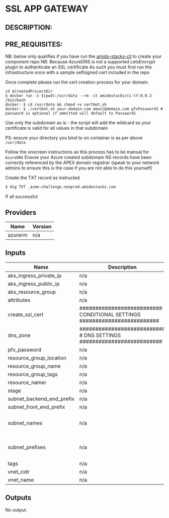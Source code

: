 # SSL APP GATEWAY

DESCRIPTION:
---



PRE_REQUISITES:
---
NB: below only qualifies if you have run the [amido-stacks-cli](https://amido.github.io/stacks/docs/getting_started_demo) to create your component repo
NB: Because AzureDNS is not a supported LetsEncrypt plugin to authenticate an SSL certificate
As such you must first run the infrastructure once with a sample selfsigned cert included in the repo

Once complete please run the cert creation process for your domain:
```
cd $CreatedProjectDir
$ docker run -v $(pwd):/usr/data --rm -it amidostacks/ci-tf:0.0.3 /bin/bash
docker: $ cd /usr/data && chmod +x certbot.sh 
docker: $ ./certbot.sh your.domain.com email@domain.com pfxPassword1 # password is optional if ommitted will default to Password1
```

Use only the subdomain as is - the script will add the wildcard so your certificate is valid for all values in that subdomain

PS: ensure your directory you bind to on container is as per above `/usr/data`

Follow the onscreen instructions as this process has to be manual for `AzureDNS` 
Ensure your Azure created subdomain NS records have been correctly referenced by the APEX domain registrar (speak to your network admins to ensure this is the case if you are not able to do this yourself) 

Create the TXT record as instructed

```bash
$ dig TXT _acme-challenge.nonprod.amidostacks.com
```
If all successful


## Providers

| Name | Version |
|------|---------|
| azurerm | n/a |

## Inputs

| Name | Description | Type | Default | Required |
|------|-------------|------|---------|:-----:|
| aks\_ingress\_private\_ip | n/a | `string` | n/a | yes |
| aks\_ingress\_public\_ip | n/a | `string` | n/a | yes |
| aks\_resource\_group | n/a | `string` | n/a | yes |
| attributes | n/a | `list` | `[]` | no |
| create\_ssl\_cert | ########################## CONDITIONAL SETTINGS ######################### | `bool` | `true` | no |
| dns\_zone | ########################### # DNS SETTINGS ########################## | `string` | `""` | no |
| pfx\_password | n/a | `string` | `"Password1"` | no |
| resource\_group\_location | n/a | `string` | `"uksouth"` | no |
| resource\_group\_name | n/a | `string` | n/a | yes |
| resource\_group\_tags | n/a | `map(string)` | `{}` | no |
| resource\_namer | n/a | `string` | `"genericname"` | no |
| stage | n/a | `string` | `"dev"` | no |
| subnet\_backend\_end\_prefix | n/a | `string` | n/a | yes |
| subnet\_front\_end\_prefix | n/a | `string` | n/a | yes |
| subnet\_names | n/a | `list(string)` | <pre>[<br>  ""<br>]</pre> | no |
| subnet\_prefixes | n/a | `list(string)` | <pre>[<br>  ""<br>]</pre> | no |
| tags | n/a | `map(string)` | `{}` | no |
| vnet\_cidr | n/a | `list(string)` | n/a | yes |
| vnet\_name | n/a | `string` | `"changeme"` | no |

## Outputs

No output.
